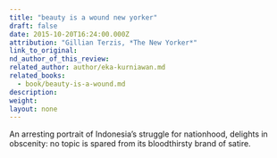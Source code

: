 ```yaml
---
title: "beauty is a wound new yorker"
draft: false
date: 2015-10-20T16:24:00.000Z
attribution: "Gillian Terzis, *The New Yorker*"
link_to_original:
nd_author_of_this_review:
related_author: author/eka-kurniawan.md
related_books:
  - book/beauty-is-a-wound.md
description:
weight:
layout: none
---
```

An arresting portrait of Indonesia’s struggle for nationhood, delights in obscenity: no topic is spared from its bloodthirsty brand of satire.

